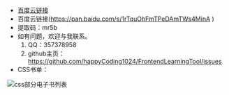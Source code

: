 - [百度云链接](https://pan.baidu.com/s/1rTquOhFmTPeDAmTWs4MinA )
- 百度云链接(https://pan.baidu.com/s/1rTquOhFmTPeDAmTWs4MinA )
- 提取码：mr5b
- 如有问题，欢迎与我联系。
  1. QQ：357378958
  2. github主页：https://github.com/happyCoding1024/FrontendLearningTool/issues
- CSS书单：
  
 ![css部分电子书列表](https://happycoding1024.github.io/FrontendLearningTool/img/电子书列表/css部分电子书列表.png)